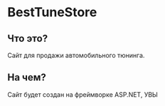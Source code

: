 # BestTuneStore
## Что это? 
Сайт для продажи автомобильного тюнинга. 
## На чем? 
Сайт будет создан на фреймворке ASP.NET, УВЫ
